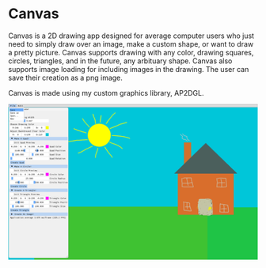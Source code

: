 # Canvas
Canvas is a 2D drawing app designed for average computer users who just need to simply draw over an image, make a custom shape, or want to draw a pretty picture. 
Canvas supports drawing with any color, drawing squares, circles, triangles, and in the future, any arbituary shape. Canvas also supports image loading for including
images in the drawing. The user can save their creation as a png image. 

Canvas is made using my custom graphics library, AP2DGL.

![](house.png)
